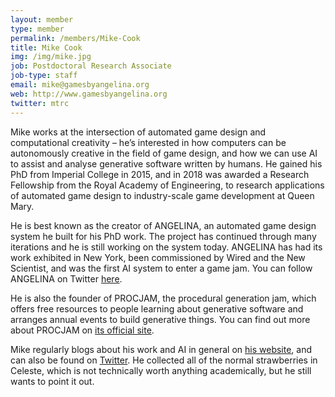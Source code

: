 ```yaml
---
layout: member
type: member
permalink: /members/Mike-Cook
title: Mike Cook
img: /img/mike.jpg
job: Postdoctoral Research Associate
job-type: staff
email: mike@gamesbyangelina.org
web: http://www.gamesbyangelina.org
twitter: mtrc
---
```


Mike works at the intersection of automated game design and computational creativity – he’s interested in how computers can be autonomously creative in the field of game design, and how we can use AI to assist and analyse generative software written by humans. He gained his PhD from Imperial College in 2015, and in 2018 was awarded a Research Fellowship from the Royal Academy of Engineering, to research applications of automated game design to industry-scale game development at Queen Mary.

He is best known as the creator of ANGELINA, an automated game design system he built for his PhD work. The project has continued through many iterations and he is still working on the system today. ANGELINA has had its work exhibited in New York, been commissioned by Wired and the New Scientist, and was the first AI system to enter a game jam. You can follow ANGELINA on Twitter [here](http://www.twitter.com/angelinasgames). 

He is also the founder of PROCJAM, the procedural generation jam, which offers free resources to people learning about generative software and arranges annual events to build generative things. You can find out more about PROCJAM on [its official site](http://www.procjam.com/).

Mike regularly blogs about his work and AI in general on [his website](http://www.gamesbyangelina.org/), and can also be found on [Twitter](http://www.twitter.com/mtrc). He collected all of the normal strawberries in Celeste, which is not technically worth anything academically, but he still wants to point it out.

